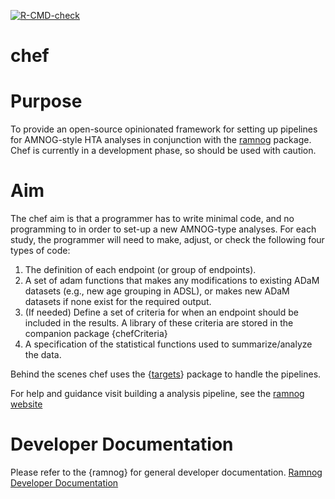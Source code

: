 
<!-- Insert badges here -->

[![R-CMD-check](https://github.com/hta-pharma/chef/actions/workflows/package-check-test.yaml/badge.svg)](https://github.com/hta-pharma/chef/actions/workflows/package-check-test.yaml)
<!-- README.md is generated from README.Rmd. Please edit that file -->

# chef

# Purpose

To provide an open-source opinionated framework for setting up pipelines
for AMNOG-style HTA analyses in conjunction with the
[ramnog](https://github.com/hta-pharma/ramnog) package. Chef is
currently in a development phase, so should be used with caution.

# Aim

The chef aim is that a programmer has to write minimal code, and no
programming to in order to set-up a new AMNOG-type analyses. For each
study, the programmer will need to make, adjust, or check the following
four types of code:

1.  The definition of each endpoint (or group of endpoints).
2.  A set of adam functions that makes any modifications to existing
    ADaM datasets (e.g., new age grouping in ADSL), or makes new ADaM
    datasets if none exist for the required output.
3.  (If needed) Define a set of criteria for when an endpoint should be
    included in the results. A library of these criteria are stored in
    the companion package {chefCriteria}
4.  A specification of the statistical functions used to
    summarize/analyze the data.

Behind the scenes chef uses the
{[targets](https://books.ropensci.org/targets/)} package to handle the
pipelines.

For help and guidance visit building a analysis pipeline, see the
[ramnog website](https://hta-pharma.github.io/ramnog/)

# Developer Documentation

Please refer to the {ramnog} for general developer documentation.
[Ramnog Developer
Documentation](https://hta-pharma.github.io/ramnog/articles/#:~:text=Debugging-,Development,-Git%20Workflow)
